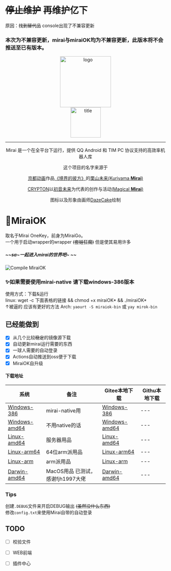 # ~~停止维护~~ 再维护亿下
原因：~~找到替代品~~ console出现了不兼容更新
### 本次为不兼容更新，mirai与miraiOK均为不兼容更新，此版本将不会推送至已有版本。

<div align="center">
   <img width="160" src="assets/mirai.png" alt="logo"></br>


   <img width="95" src="assets/mirai.svg" alt="title">

----
Mirai 是一个在全平台下运行，提供 QQ Android 和 TIM PC 协议支持的高效率机器人库

这个项目的名字来源于
     <p><a href = "http://www.kyotoanimation.co.jp/">京都动画</a>作品<a href = "https://zh.moegirl.org/zh-hans/%E5%A2%83%E7%95%8C%E7%9A%84%E5%BD%BC%E6%96%B9">《境界的彼方》</a>的<a href = "https://zh.moegirl.org/zh-hans/%E6%A0%97%E5%B1%B1%E6%9C%AA%E6%9D%A5">栗山未来(Kuriyama <b>Mirai</b>)</a></p>
     <p><a href = "https://www.crypton.co.jp/">CRYPTON</a>以<a href = "https://www.crypton.co.jp/miku_eng">初音未来</a>为代表的创作与活动<a href = "https://magicalmirai.com/2019/index_en.html">(Magical <b>Mirai</b>)</a></p>
图标以及形象由画师<a href = "">DazeCake</a>绘制
</div>

# 🎃MiraiOK 
取名于Mirai OneKey，前身为MiraiGo。  
一个用于启动wrapper的wrapper ~~(套娃狂魔)~~ 但是使其易用许多
##### ~~sa~一起进入mirai的世界吧~ ~~
![Compile MiraiOK](https://github.com/LXY1226/miraiOK/workflows/Compile%20MiraiOK/badge.svg)


### ✨如果需要使用mirai-native 请下载windows-386版本

使用方式：下载&运行  
linux: wget -c 下面表格的链接 && chmod +x miraiOK* && ./miraiOK*  
↑被逼的 应该有更好的方法
Arch: ```yaourt -S miraiok-bin``` 或 ```yay mirok-bin```

## 已经能做到
- [x] 从几个比较~~稳定~~的镜像源下载
- [x] 自动更新mirai运行需要的东西
- [x] 一球人需要的自动登录
- [x] Actions自动推送到oss便于下载
- [x] MiraiOK自升级 

#### 下载地址
|系统|备注|Gitee本地下载|Githu本地下载|
|-------------|---|----|---|
|[Windows-386](http://t.imlxy.net:64724/mirai/MiraiOK/miraiOK_windows_386.exe)|mirai-native用|[Windows-386](https://gitee.com/TFL2003/MiraiOK/attach_files/467043/download)|---|
|[Windows-amd64](http://t.imlxy.net:64724/mirai/MiraiOK/miraiOK_windows_amd64.exe)|不用native的话|[Windows-amd64](https://gitee.com/TFL2003/MiraiOK/attach_files/467046/download)|---|
|[Linux-amd64](http://t.imlxy.net:64724/mirai/MiraiOK/miraiOK_linux_amd64)|服务器用品|[Linux-amd64](https://gitee.com/TFL2003/MiraiOK/attach_files/467041/download)|---|
|[Linux-arm64](http://t.imlxy.net:64724/mirai/MiraiOK/miraiOK_linux_arm64)|64位arm派用品|[Linux-arm64](https://gitee.com/TFL2003/MiraiOK/attach_files/467042/download)|---|
|[Linux-arm](http://t.imlxy.net:64724/mirai/MiraiOK/miraiOK_linux_arm)|arm派用品|[Linux-arm](https://gitee.com/TFL2003/MiraiOK/attach_files/467045/download)|---|
|[Darwin-amd64](http://t.imlxy.net:64724/mirai/MiraiOK/miraiOK_darwin_amd64)|MacOS用品 已测试，感谢fjh1997大佬|[Darwin-amd64](https://gitee.com/TFL2003/MiraiOK/attach_files/467044/download)|---|


### Tips
创建`.DEBUG`文件来开启DEBUG输出 ~~(虽然没什么东西)~~  
修改`config.txt`来使用Mirai自带的自动登录  


## TODO 
- [ ] 校验文件  
- [ ] WEB前端 
- [ ] 插件中心  

